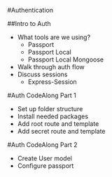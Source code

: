 #Authentication

##Intro to Auth
* What tools are we using?
    * Passport 
    * Passport Local
    * Passport Local Mongoose
* Walk through auth flow
* Discuss sessions
    * Express-Session

#Auth CodeAlong Part 1
* Set up folder structure
* Install needed packages
* Add root route and template
* Add secret route and template

#Auth CodeAlong Part 2
* Create User model
* Configure passport

<!--#Auth CodeAlong Part 3-->
<!--* Add Register routes-->
<!--* Add Register form-->

<!--#Auth CodeAlong Part 4-->
<!--* Add Login routes-->
<!--* Add Login form-->

<!--#Auth CodeAlong Part 5-->
<!--* Add Logout Route-->
<!--* Add isLoggedIn middleware-->